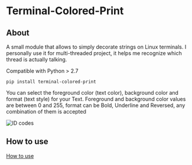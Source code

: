 # Terminal-Colored-Print

## About

A small module that allows to simply decorate strings on Linux terminals. I personally use it for multi-threaded project, it helps me recognize which thread is actually talking.

Compatible with Python > 2.7

```
pip install terminal-colored-print
```

You can select the foreground color (text color), background color and format (text style) for your Text. Foreground and background color values are between 0 and 255, format can be Bold, Underline and Reversed, any combination of them is accepted

![ID codes](https://i.imgur.com/UlquHhH.png)

## How to use

[How to use](https://user-images.githubusercontent.com/28491164/145122077-296f36b2-9b61-4c81-be3d-b7c8740e0c51.mp4)




